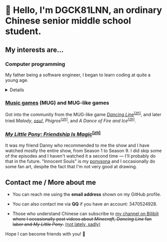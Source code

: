 # 👋 Hello, I'm DGCK81LNN, an ordinary Chinese senior middle school student.

## My interests are...

### Computer programming

My father being a software engineer, I began to learn coding at quite a young age.

<details><summary>Details</summary>

  * Web front-end

    I'm used to developing using TypeScript or just plain JavaScript. In development, I pay attention to accessibility
    with mobile devices and screen readers (cos I like to use my tools on mobile, ~~and sometimes, use them without
    looking at the screen~~).

  * Python, Ruby, Node.js

    I enjoy solving problems that I encounter in my other hobbies via coding. I like Ruby because it seems a somewhat “elegant”
    programming language, and I usually use it to experiment my ideas. I often use Node, too, due to its close relevance
    to the Web. Python is not my favorite programming language but there are times when using it is the only sensible choice.

  * [Esoteric programming languages][esolang]

    Esolangs test the boundaries of the concept of "programming languages". [Brainfuck][brainf], [Befunge-93][befunge] and
    [Wenyan][wenyan] are my favorite esolangs.

  * Unity

    I got to know about Unity from the [*Dancing Line*][dlwiki]<sup>[[zh]][dlzh]</sup> [fan labor][fanlabor] community
    and have tried creating my own level. I failed though, because the currently existing open-source DLFM template
    projects fail to satisfy my needs. I wish to create a easier-to-use template project with a more orderly and extensible
    codebase than that of existing templates. Currently I'm not working on this though, due to a lack of time.

</details>

### [Music games][mug] (MUG) and MUG-like games

Got into the community from the MUG-like game [*Dancing Line*][dlwiki]<sup>[[zh]][dlzh]</sup>, and later tried *Malody*,
[*osu!*][osu], *Phigros*<sup>[[zh]][phigr]</sup>, and *A Dance of Fire and Ice*<sup>[[zh]][adofai]</sup>.

### [*My Little Pony: Friendship Is Magic*][mlpfim]<sup>[[zh]][mlpfimzh]</sup>

It was my friend Danny who recommended to me the show and I have watched mostly the entire show, from Season 1 to Season 9.
I did skip some of the episodes and I haven't watched it a second time &mdash; I'll probably do that in the future.
"Innocent Souls" is my [ponysona][ponysona] and I occasionally do some fan art, despite the fact that I'm not very good at
drawing.

## Contact me / More about me

  * You can reach me using the **email address** shown on my GitHub profile.

  * You can also contact me via **QQ** if you have an account: 3470524928.

  * Those who understand Chinese can subscribe to [my channel on Bilibili][mybili] <del>where I occasionally post videos about
    *Minecraft*, *Dancing Line* fan labor and *My Little Pony*.</del> <ins>(not lately, sadly)</ins>

Hope I can become friends with you! 🤝

[esolang]: https://en.wikipedia.org/wiki/Esoteric_programming_language
[brainf]: https://en.wikipedia.org/wiki/Brainfuck
[befunge]: https://en.wikipedia.org/wiki/Befunge
[wenyan]: https://github.com/wenyan-lang/wenyan
[dlwiki]: https://dancingline.fandom.com/wiki/Dancing_Line_Wiki
[dlzh]: https://zh.moegirl.org.cn/跳舞的线 "Information in Chinese"
[fanlabor]: https://en.wikipedia.org/wiki/Fan_labor
[mug]: https://en.wikipedia.org/wiki/Music_video_game
[osu]: https://en.wikipedia.org/wiki/Osu!
[phigr]: https://zh.moegirl.org.cn/Phigros "Information in Chinese"
[adofai]: https://zh.moegirl.org.cn/冰与火之舞 "Information in Chinese"
[mlpfim]: https://en.wikipedia.org/wiki/My_Little_Pony:_Friendship_Is_Magic
[mlpfimzh]: https://zh.moegirl.org.cn/彩虹小马 "Information in Chinese"
[ponytown]: https://pony.town/about
[ponysona]: https://en.wikifur.com/wiki/Ponysona
[mybili]: https://space.bilibili.com/328066747
